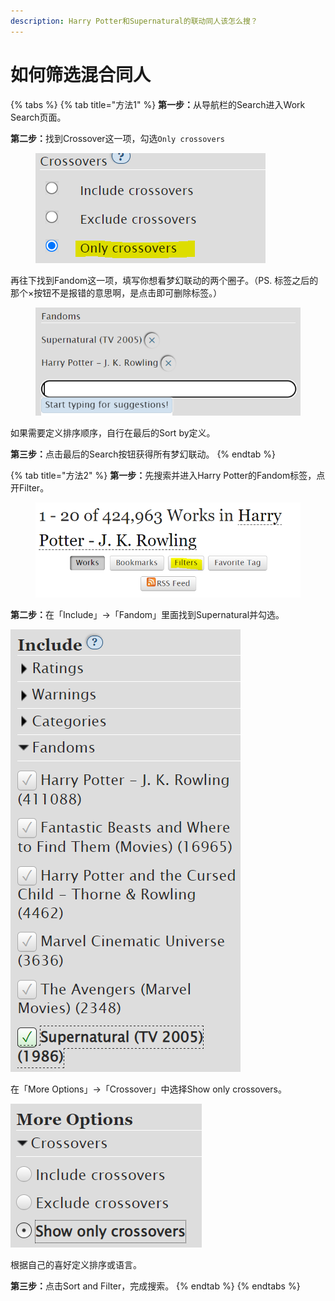 ```yaml
---
description: Harry Potter和Supernatural的联动同人该怎么搜？
---
```


# 如何筛选混合同人

{% tabs %}
{% tab title="方法1" %}
**第一步：**&#x4ECE;导航栏的Search进入Work Search页面。

**第二步：**&#x627E;到Crossover这一项，勾选`Only crossovers`

<figure><img src="../../.gitbook/assets/image (38).png" alt=""><figcaption></figcaption></figure>

再往下找到Fandom这一项，填写你想看梦幻联动的两个圈子。（PS. 标签之后的那个×按钮不是报错的意思啊，是点击即可删除标签。）

<figure><img src="../../.gitbook/assets/image (32).png" alt=""><figcaption></figcaption></figure>

如果需要定义排序顺序，自行在最后的Sort by定义。

**第三步：**&#x70B9;击最后的Search按钮获得所有梦幻联动。
{% endtab %}

{% tab title="方法2" %}
**第一步：**&#x5148;搜索并进入Harry Potter的Fandom标签，点开Filter。

<figure><img src="../../.gitbook/assets/image (31).png" alt=""><figcaption></figcaption></figure>

**第二步：**&#x5728;「Include」→「Fandom」里面找到Supernatural并勾选。

![](<../../.gitbook/assets/image (18).png>)

在「More Options」→「Crossover」中选择Show only crossovers。

![](<../../.gitbook/assets/image (21).png>)

根据自己的喜好定义排序或语言。

**第三步：**&#x70B9;击Sort and Filter，完成搜索。
{% endtab %}
{% endtabs %}

